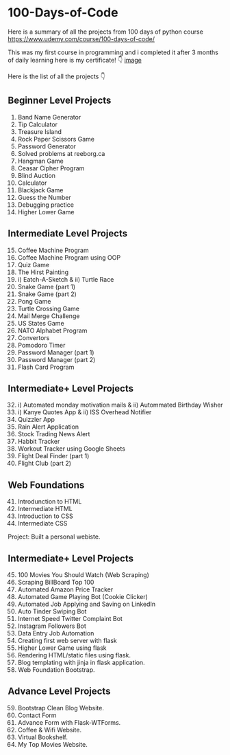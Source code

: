 # 100-Days-of-Code

Here is a summary of all the projects from 100 days of python course
https://www.udemy.com/course/100-days-of-code/

This was my first course in programming and i completed it after 3 months of daily learning
here is my certificate! 👇 
[image](https://github.com/MustafaAhmedMahfoodhBinOthman/100-Days-of-Python-Code/assets/91588583/ec394083-c1ed-4a13-b0ed-d4a3a70998ac)

Here is the list of all the projects 👇

## Beginner Level Projects
1. Band Name Generator
2. Tip Calculator
3. Treasure Island
4. Rock Paper Scissors Game
5. Password Generator
6. Solved problems at reeborg.ca
7. Hangman Game
8. Ceasar Cipher Program
9. Blind Auction
10. Calculator
11. Blackjack Game
12. Guess the Number
13. Debugging practice
14. Higher Lower Game


## Intermediate Level Projects
15. Coffee Machine Program
16. Coffee Machine Program using OOP
17. Quiz Game
18. The Hirst Painting
19. i) Eatch-A-Sketch & ii) Turtle Race
20. Snake Game (part 1)
21. Snake Game (part 2)
22. Pong Game
23. Turtle Crossing Game
24. Mail Merge Challenge
25. US States Game
26. NATO Alphabet Program
27. Convertors
28. Pomodoro Timer
29. Password Manager (part 1)
30. Password Manager (part 2)
31. Flash Card Program


## Intermediate+ Level Projects
32. i) Automated monday motivation mails & ii) Autommated Birthday Wisher
33. i) Kanye Quotes App & ii) ISS Overhead Notifier
34. Quizzler App
35. Rain Alert Application
36. Stock Trading News Alert
37. Habbit Tracker
38. Workout Tracker using Google Sheets
39. Flight Deal Finder (part 1)
40. Flight Club (part 2)


## Web Foundations
41. Introdunction to HTML
42. Intermediate HTML
43. Introduction to CSS
44. Intermediate CSS

Project: Built a personal webiste.

## Intermediate+ Level Projects
45. 100 Movies You Should Watch (Web Scraping)
46. Scraping BillBoard Top 100
47. Automated Amazon Price Tracker
48. Automated Game Playing Bot (Cookie Clicker)
49. Automated Job Applying and Saving on LinkedIn
50. Auto Tinder Swiping Bot
51. Internet Speed Twitter Complaint Bot
52. Instagram Followers Bot
53. Data Entry Job Automation
54. Creating first web server with flask
55. Higher Lower Game using flask
56. Rendering HTML/static files using flask.
57. Blog templating with jinja in flask application.
58. Web Foundation Bootstrap.

## Advance Level Projects
59. Bootstrap Clean Blog Website.
60. Contact Form
61. Advance Form with Flask-WTForms.
62. Coffee & Wifi Website.
63. Virtual Bookshelf.
64. My Top Movies Website.
